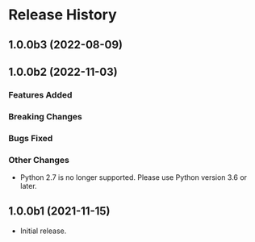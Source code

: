 # Release History

## 1.0.0b3 (2022-08-09)

## 1.0.0b2 (2022-11-03)

### Features Added

### Breaking Changes

### Bugs Fixed

### Other Changes

- Python 2.7 is no longer supported. Please use Python version 3.6 or later.

## 1.0.0b1 (2021-11-15)

- Initial release.
